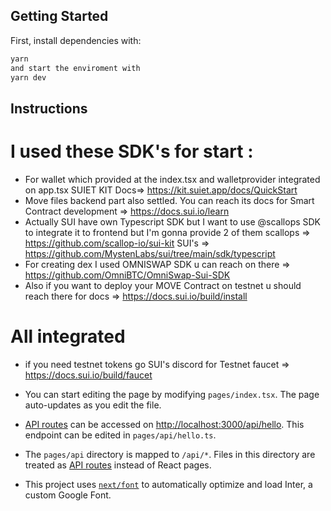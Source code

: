 
## Getting Started

First, install dependencies with:

```bash
yarn
and start the enviroment with 
yarn dev
```
## Instructions
# I used these SDK's for start :
- For wallet which provided at the index.tsx and walletprovider integrated on app.tsx SUIET KIT  Docs=> https://kit.suiet.app/docs/QuickStart
- Move files backend part also settled. You can reach its docs for Smart Contract development => https://docs.sui.io/learn
- Actually SUI have own Typescript SDK but I want to use @scallops SDK to integrate it to frontend but I'm gonna provide 2 of them scallops => https://github.com/scallop-io/sui-kit SUI's => https://github.com/MystenLabs/sui/tree/main/sdk/typescript
- For creating dex I used OMNISWAP SDK u can reach on there => https://github.com/OmniBTC/OmniSwap-Sui-SDK
- Also if you want to deploy your MOVE Contract on testnet u should reach there for docs => https://docs.sui.io/build/install

# All integrated 
- if you need testnet tokens go SUI's discord for Testnet faucet => https://docs.sui.io/build/faucet


- You can start editing the page by modifying `pages/index.tsx`. The page auto-updates as you edit the file.

- [API routes](https://nextjs.org/docs/api-routes/introduction) can be accessed on [http://localhost:3000/api/hello](http://localhost:3000/api/hello). This endpoint can be edited in `pages/api/hello.ts`.

- The `pages/api` directory is mapped to `/api/*`. Files in this directory are treated as [API routes](https://nextjs.org/docs/api-routes/introduction) instead of React pages.

- This project uses [`next/font`](https://nextjs.org/docs/basic-features/font-optimization) to automatically optimize and load Inter, a custom Google Font.





